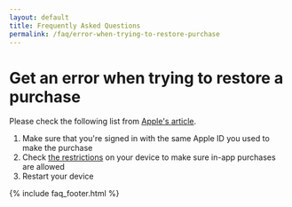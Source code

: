 ```yaml
---
layout: default
title: Frequently Asked Questions
permalink: /faq/error-when-trying-to-restore-purchase
---
```


<h1>Get an error when trying to restore a purchase</h1>
<p>Please check the following list from <a href="https://support.apple.com/en-us/HT204530">Apple's article</a>.</p>

<ol>
    <li>Make sure that you're signed in with the same Apple ID you used to make the purchase</li>
    <li>Check <a href="https://support.apple.com/en-us/HT204396">the restrictions</a> on your device to make sure in-app purchases are allowed</li>
    <li>Restart your device</li>
</ol>

{% include faq_footer.html %}
